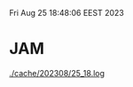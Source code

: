 Fri Aug 25 18:48:06 EEST 2023
# JAM
<a href='./cache/202308/25_18.log'>./cache/202308/25_18.log</a>
